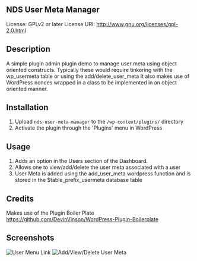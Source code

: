 ## NDS User Meta Manager
License: GPLv2 or later
License URI: http://www.gnu.org/licenses/gpl-2.0.html

## Description 
A simple plugin admin plugin demo to manage user meta using object oriented constructs. 
Typically these would require tinkering with the wp_usermeta table or using the add/delete_user_meta 
It also makes use of WordPress nonces wrapped in a class to be implemented in an object oriented manner.

## Installation

1. Upload `nds-user-meta-manager` to the `/wp-content/plugins/` directory
2. Activate the plugin through the 'Plugins' menu in WordPress

## Usage

1. Adds an option in the Users section of the Dashboard.
2. Allows one to view/add/delete the user meta associated with a user
3. User Meta is added using the add_user_meta wordpress function and is stored in the $table_prefix_usermeta database table


## Credits 
Makes use of the Plugin Boiler Plate
https://github.com/DevinVinson/WordPress-Plugin-Boilerplate

## Screenshots
![User Menu Link](http://www.nuancedesignstudio.in/nds.in/wp-content/uploads/2017/05/nds-user-meta-manager-screen1.png "Access plugin using Users menu in Dashboard")
![Add/View/Delete User Meta](http://www.nuancedesignstudio.in/nds.in/wp-content/uploads/2017/05/nds-user-meta-manager-screen2.jpg "Use Add/View/Delete to perform basic User Meta operations") 